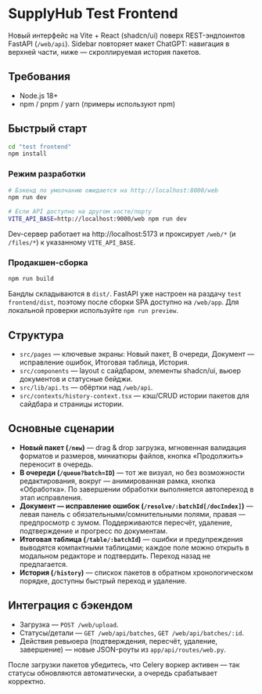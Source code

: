# SupplyHub Test Frontend

Новый интерфейс на Vite + React (shadcn/ui) поверх REST-эндпоинтов FastAPI (`/web/api`). Sidebar повторяет макет ChatGPT: навигация в верхней части, ниже — скроллируемая история пакетов.

## Требования

- Node.js 18+
- npm / pnpm / yarn (примеры используют npm)

## Быстрый старт

```bash
cd "test frontend"
npm install
```

### Режим разработки

```bash
# Бэкенд по умолчанию ожидается на http://localhost:8000/web
npm run dev

# Если API доступно на другом хосте/порту
VITE_API_BASE=http://localhost:9000/web npm run dev
```

Dev-сервер работает на http://localhost:5173 и проксирует `/web/*` (и `/files/*`) к указанному `VITE_API_BASE`.

### Продакшен-сборка

```bash
npm run build
```

Бандлы складываются в `dist/`. FastAPI уже настроен на раздачу `test frontend/dist`, поэтому после сборки SPA доступно на `/web/app`. Для локальной проверки используйте `npm run preview`.

## Структура

- `src/pages` — ключевые экраны: Новый пакет, В очереди, Документ — исправление ошибок, Итоговая таблица, История.
- `src/components` — layout с сайдбаром, элементы shadcn/ui, вьюер документов и статусные бейджи.
- `src/lib/api.ts` — обёртки над `/web/api`.
- `src/contexts/history-context.tsx` — кэш/CRUD истории пакетов для сайдбара и страницы истории.

## Основные сценарии

- **Новый пакет (`/new`)** — drag & drop загрузка, мгновенная валидация форматов и размеров, миниатюры файлов, кнопка «Продолжить» переносит в очередь.
- **В очереди (`/queue?batch=ID`)** — тот же визуал, но без возможности редактирования, вокруг — анимированная рамка, кнопка «Обработка». По завершении обработки выполняется автопереход в этап исправления.
- **Документ — исправление ошибок (`/resolve/:batchId[/docIndex]`)** — левая панель с обязательными/сомнительными полями, правая — предпросмотр с зумом. Поддерживаются пересчёт, удаление, подтверждение и прогресс по документам.
- **Итоговая таблица (`/table/:batchId`)** — ошибки и предупреждения выводятся компактными таблицами; каждое поле можно открыть в модальном редакторе и подтвердить. Переход назад не предлагается.
- **История (`/history`)** — спискок пакетов в обратном хронологическом порядке, доступны быстрый переход и удаление.

## Интеграция с бэкендом

- Загрузка — `POST /web/upload`.
- Статусы/детали — `GET /web/api/batches`, `GET /web/api/batches/:id`.
- Действия ревьюера (подтверждения, пересчёт, удаление, завершение) — новые JSON-роуты из `app/api/routes/web.py`.

После загрузки пакетов убедитесь, что Celery воркер активен — так статусы обновляются автоматически, а очередь срабатывает корректно.
